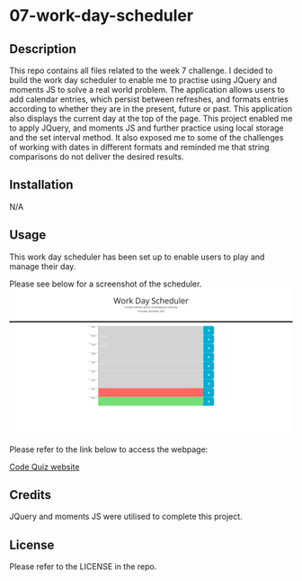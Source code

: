 # 07-work-day-scheduler

## Description

This repo contains all files related to the week 7 challenge. I decided to build the work day scheduler to enable me to practise using JQuery and moments JS to solve a real world problem. The application allows users to add calendar entries, which persist between refreshes, and formats entries according to whether they are in the present, future or past. This application also displays the current day at the top of the page. This project enabled me to apply JQuery, and moments JS and further practice using local storage and the set interval method. It also exposed me to some of the challenges of working with dates in different formats and reminded me that string comparisons do not deliver the desired results.

## Installation

N/A

## Usage

This work day scheduler has been set up to enable users to play and manage their day.

Please see below for a screenshot of the scheduler.
![Work Day Scheduler webpage](images/Work-day-scheduler.jpeg)

Please refer to the link below to access the webpage:

[Code Quiz website](https://nwinch1512.github.io/06-code-quiz/ "Visit Code Quiz website")

## Credits

JQuery and moments JS were utilised to complete this project.

## License

Please refer to the LICENSE in the repo.
